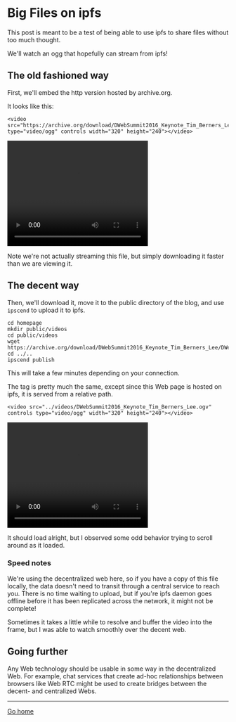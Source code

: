 # Big Files on ipfs

This post is meant to be a test of being able to use ipfs to share files
without too much thought.

We'll watch an ogg that hopefully can stream from ipfs!

## The old fashioned way

First, we'll embed the http version hosted by archive.org.

It looks like this:

```
<video src="https://archive.org/download/DWebSummit2016_Keynote_Tim_Berners_Lee/DWebSummit2016_Keynote_Tim_Berners_Lee.ogv" type="video/ogg" controls width="320" height="240"></video>
```

<video src="https://archive.org/download/DWebSummit2016_Keynote_Tim_Berners_Lee/DWebSummit2016_Keynote_Tim_Berners_Lee.ogv" type="video/ogg" controls width="320" height="240">
</video>

Note we're not actually streaming this file, but simply downloading it 
faster than we are viewing it.

## The decent way

Then, we'll download it, move it to the public directory of the blog, 
and use `ipscend` to upload it to ipfs.

```
cd homepage
mkdir public/videos
cd public/videos
wget https://archive.org/download/DWebSummit2016_Keynote_Tim_Berners_Lee/DWebSummit2016_Keynote_Tim_Berners_Lee.ogv
cd ../..
ipscend publish
```

This will take a few minutes depending on your connection.

The tag is pretty much the same, except since this Web page is hosted on ipfs, it is served from a 
relative path.

```
<video src="../videos/DWebSummit2016_Keynote_Tim_Berners_Lee.ogv" controls type="video/ogg" width="320" height="240"></video>
```

<video src="../videos/DWebSummit2016_Keynote_Tim_Berners_Lee.ogv" controls type="video/ogg" width="320" height="240"></video>

It should load alright, but I observed some odd behavior trying to scroll around as it loaded.

### Speed notes

We're using the decentralized web here, so if you have a copy of this file locally, the data doesn't need
to transit through a central service to reach you. There is no time waiting to upload, but if you're ipfs
daemon goes offline before it has been replicated across the network, it might not be complete!

Sometimes it takes a little while to resolve and buffer the video into the frame, but I was able to watch 
smoothly over the decent web.

## Going further

Any Web technology should be usable in some way in the decentralized Web. For example, chat services that create
ad-hoc relationships between browsers like Web RTC might be used to create bridges between the decent- and
centralized Webs.

__________________

[Go home](/index.html)